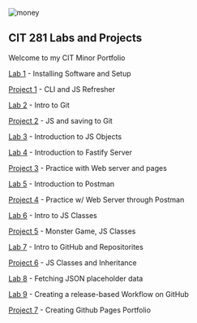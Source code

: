 ![money](https://images.unsplash.com/photo-1526374965328-7f61d4dc18c5?ixlib=rb-1.2.1&ixid=MnwxMjA3fDB8MHxwaG90by1wYWdlfHx8fGVufDB8fHx8&auto=format&fit=crop&w=1170&q=80)

## CIT 281 Labs and Projects
Welcome to my CIT Minor Portfolio 

[Lab 1]() -  Installing Software and Setup

[Project 1]() - CLI and JS Refresher

[Lab 2]() - Intro to Git

[Project 2]() - JS and saving to Git

[Lab 3]() - Introduction to JS Objects

[Lab 4]() - Introduction to Fastify Server

[Project 3]() - Practice with Web server and pages

[Lab 5]() - Introduction to Postman

[Project 4]() - Practice w/ Web Server through Postman

[Lab 6]() - Intro to JS Classes

[Project 5]() - Monster Game, JS Classes

[Lab 7]() - Intro to GitHub and Repositorites

[Project 6]() - JS Classes and Inheritance

[Lab 8]() - Fetching JSON placeholder data

[Lab 9]() - Creating a release-based Workflow on GitHub

[Project 7]() - Creating Github Pages Portfolio
